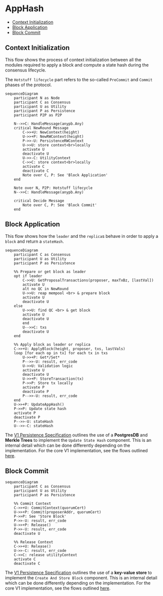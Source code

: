 # AppHash <!-- omit in toc -->

- [Context Initialization](#context-initialization)
- [Block Application](#block-application)
- [Block Commit](#block-commit)

<!-- See if there's an answer in this question to add links to notes: https://stackoverflow.com/questions/74103729/adding-hyperlinks-to-notes-in-mermaid-sequence-diagrams -->

## Context Initialization

This flow shows the process of context initialization between all the modules required to apply a block and compute a state hash during the consensus lifecycle.

The `Hotstuff lifecycle` part refers to the so-called `PreCommit` and `Commit` phases of the protocol.

```mermaid
sequenceDiagram
    participant N as Node
    participant C as Consensus
    participant U as Utility
    participant P as Persistence
    participant P2P as P2P

    N-->>C: HandleMessage(anypb.Any)
    critical NewRound Message
        C->>+U: NewContext(height)
        U->>+P: NewRWContext(height)
        P->>-U: PersistenceRWContext
        U->>U: store context<br>locally
        activate U
        deactivate U
        U->>-C: UtilityContext
        C->>C: store context<br>locally
        activate C
        deactivate C
        Note over C, P: See 'Block Application'
    end

    Note over N, P2P: Hotstuff lifecycle
    N-->>C: HandleMessage(anypb.Any)

    critical Decide Message
        Note over C, P: See 'Block Commit'
    end
```

## Block Application

This flow shows how the `leader` and the `replica`s behave in order to apply a `block` and return a `stateHash`.

```mermaid
sequenceDiagram
    participant C as Consensus
    participant U as Utility
    participant P as Persistence

    %% Prepare or get block as leader
    opt if leader
        C->>U: GetProposalTransactions(proposer, maxTxBz, [lastVal])
        activate U
        alt no QC in NewRound
        U->>U: reap mempool <br> & prepare block
        activate U
        deactivate U
    else
        U->>U: find QC <br> & get block
        activate U
        deactivate U
        end
        U-->>C: txs
        deactivate U
    end

    %% Apply block as leader or replica
    C->>+U: ApplyBlock(height, proposer, txs, lastVals)
    loop [for each op in tx] for each tx in txs
        U->>+P: Get*/Set*
        P-->>-U: result, err_code
        U->>U: Validation logic
        activate U
        deactivate U
        U->>+P: StoreTransaction(tx)
        P->>P: Store tx locally
        activate P
        deactivate P
        P-->>-U: result, err_code
    end
    U->>+P: UpdateAppHash()
    P->>P: Update state hash
    activate P
    deactivate P
    P-->>-U: stateHash
    U-->>-C: stateHash
```

The [V1 Persistence Specification](https://github.com/pokt-network/pocket-network-protocol/tree/main/persistence) outlines the use of a **PostgresDB** and **Merkle Trees** to implement the `Update State Hash` component. This is an internal detail which can be done differently depending on the implementation. For the core V1 implementation, see the flows outlined [here](../../../persistence/docs/AppHash.md).

## Block Commit

```mermaid
sequenceDiagram
    participant C as Consensus
    participant U as Utility
    participant P as Persistence

    %% Commit Context
    C->>+U: CommitContext(quorumCert)
    U->>+P: Commit(proposerAddr, quorumCert)
    P->>P: See 'Store Block'
    P->>-U: result, err_code
    U->>+P: Release()
    P->>-U: result, err_code
    deactivate U

    %% Release Context
    C->>+U: Release()
    U->>-C: result, err_code
    C->>C: release utilityContext
    activate C
    deactivate C
```

The [V1 Persistence Specification](https://github.com/pokt-network/pocket-network-protocol/tree/main/persistence) outlines the use of a **key-value store** to implement the `Create And Store Block` component. This is an internal detail which can be done differently depending on the implementation. For the core V1 implementation, see the flows outlined [here](../../../persistence/docs/AppHash.md).
